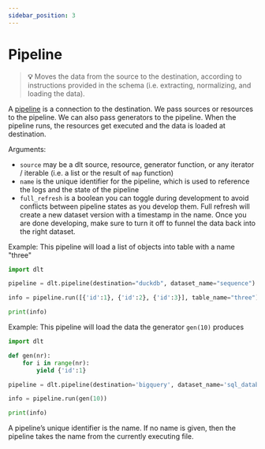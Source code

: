 ```yaml
---
sidebar_position: 3
---
```


# Pipeline

  > **💡** Moves the data from the source to the destination, according to instructions provided
  in the schema (i.e. extracting, normalizing, and loading the data).


A [pipeline](../glossary.md#pipeline) is a connection to the destination. We pass sources or resources to the pipeline. We can also pass generators to the pipeline. When the pipeline runs, the resources get executed and the data is loaded at destination.

Arguments:
- `source` may be a dlt source, resource, generator function, or any iterator / iterable (i.e. a list or the result of `map` function)
- `name` is the unique identifier for the pipeline, which is used to reference the logs and the state of the pipeline
- `full_refresh` is a boolean you can toggle during development to avoid conflicts between pipeline states as you develop them. Full refresh will create a new dataset version with a timestamp in the name. Once you are done developing, make sure to turn it off to funnel the data back into the right dataset.

Example: This pipeline will load a list of objects into table with a name "three"
```python
import dlt

pipeline = dlt.pipeline(destination="duckdb", dataset_name="sequence")

info = pipeline.run([{'id':1}, {'id':2}, {'id':3}], table_name="three")

print(info)
```

Example: This pipeline will load the data the generator `gen(10)` produces
```python
import dlt

def gen(nr):
    for i in range(nr):
        yield {'id':1}

pipeline = dlt.pipeline(destination='bigquery', dataset_name='sql_database_data')

info = pipeline.run(gen(10))

print(info)
```

A pipeline’s unique identifier is the name. If no name is given, then the pipeline takes the name from the currently executing file.
